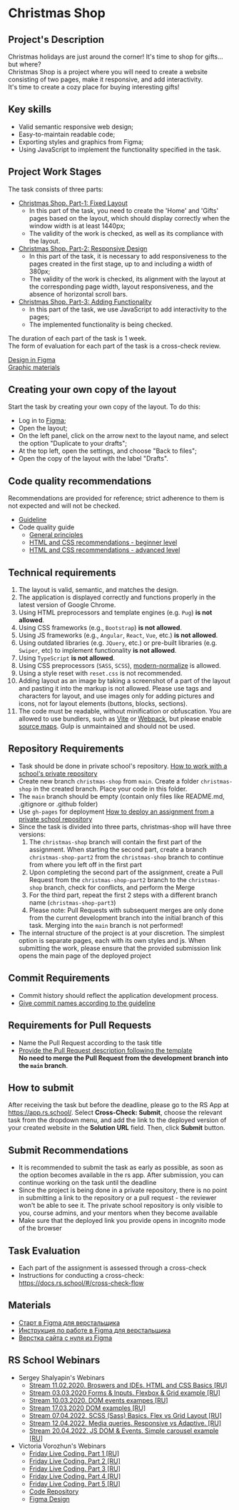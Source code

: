 # Christmas Shop

## Project's Description

Christmas holidays are just around the corner! It's time to shop for gifts... but where?  
Christmas Shop is a project where you will need to create a website consisting of two pages, make it responsive, and add interactivity.  
It's time to create a cozy place for buying interesting gifts!

## Key skills

- Valid semantic responsive web design;
- Easy-to-maintain readable code;
- Exporting styles and graphics from Figma;
- Using JavaScript to implement the functionality specified in the task.

## Project Work Stages

The task consists of three parts:

- [Christmas Shop. Part-1: Fixed Layout](christmas-shop-part1.md)
  - In this part of the task, you need to create the 'Home' and 'Gifts' pages based on the layout, which should display correctly when the window width is at least 1440px;
  - The validity of the work is checked, as well as its compliance with the layout.
- [Christmas Shop. Part-2: Responsive Design](christmas-shop-part2.md)
  - In this part of the task, it is necessary to add responsiveness to the pages created in the first stage, up to and including a width of 380px;
  - The validity of the work is checked, its alignment with the layout at the corresponding page width, layout responsiveness, and the absence of horizontal scroll bars.
- [Christmas Shop. Part-3: Adding Functionality](christmas-shop-part3.md)
  - In this part of the task, we use JavaScript to add interactivity to the pages;
  - The implemented functionality is being checked.

The duration of each part of the task is 1 week.  
The form of evaluation for each part of the task is a cross-check review.

[Design in Figma](https://www.figma.com/design/zTB01BwWZVoXYK5atH3eZT/Cristmas-Shop)  
[Graphic materials](img-compressed.zip)

## Creating your own copy of the layout

Start the task by creating your own copy of the layout. To do this:

- Log in to [Figma](https://www.figma.com/);
- Open the layout;
- On the left panel, click on the arrow next to the layout name, and select the option "Duplicate to your drafts";
- At the top left, open the settings, and choose "Back to files";
- Open the copy of the layout with the label "Drafts".

## Code quality recommendations

Recommendations are provided for reference; strict adherence to them is not expected and will not be checked.

- [Guideline](https://codeguide.academy/html-css.html#html)
- Code quality guide
  - [General principles](../../stage1/modules/clean-code/materials/generic-principles.md)
  - [HTML and CSS recommendations - beginner level](../../stage1/modules/clean-code/materials/html-and-css.md)
  - [HTML and CSS recommendations - advanced level](../../stage1/modules/clean-code/materials/html-and-css-extended.md)

## Technical requirements

1. The layout is valid, semantic, and matches the design.
2. The application is displayed correctly and functions properly in the latest version of Google Chrome.
3. Using HTML preprocessors and template engines (e.g. `Pug`) **is not allowed**.
4. Using CSS frameworks (e.g., `Bootstrap`) **is not allowed**.
5. Using JS frameworks (e.g., `Angular`, `React`, `Vue`, etc.) **is not allowed**.
6. Using outdated libraries (e.g. `JQuery`, etc.) or pre-built libraries (e.g. `Swiper`, etc) to implement functionality **is not allowed**.
7. Using `TypeScript` **is not allowed**.
8. Using CSS preprocessors (`SASS`, `SCSS`), [modern-normalize](https://github.com/sindresorhus/modern-normalize) is allowed.
9. Using a style reset with `reset.css` is not recommended.
10. Adding layout as an image by taking a screenshot of a part of the layout and pasting it into the markup is not allowed. Please use tags and characters for layout, and use images only for adding pictures and icons, not for layout elements (buttons, blocks, sections).
11. The code must be readable, without minification or obfuscation. You are allowed to use bundlers, such as [Vite](https://vitejs.dev/) or [Webpack](https://webpack.js.org/), but please enable [source maps](https://web.dev/articles/source-maps). Gulp is unmaintained and should not be used.

## Repository Requirements

- Task should be done in private school's repository. [How to work with a school's private repository](https://docs.rs.school/#/private-repository)
- Create new branch `christmas-shop` from `main`. Create a folder `christmas-shop` in the created branch. Place your code in this folder.
- The `main` branch should be empty (contain only files like README.md, .gitignore or .github folder)
- Use `gh-pages` for deployment [How to deploy an assignment from a private school repository](https://docs.rs.school/#/private-repository?id=Как-сделать-деплой-задания-из-приватного-репозитория-школы)
- Since the task is divided into three parts, christmas-shop will have three versions:
  1.  The `christmas-shop` branch will contain the first part of the assignment. When starting the second part, create a branch `christmas-shop-part2` from the `christmas-shop` branch to continue from where you left off in the first part
  2.  Upon completing the second part of the assignment, create a Pull Request from the `christmas-shop-part2` branch to the `christmas-shop` branch, check for conflicts, and perform the Merge
  3.  For the third part, repeat the first 2 steps with a different branch name (`christmas-shop-part3`)
  4.  Please note: Pull Requests with subsequent merges are only done from the current development branch into the initial branch of this task. Merging into the `main` branch is not performed!
- The internal structure of the project is at your discretion. The simplest option is separate pages, each with its own styles and js. When submitting the work, please ensure that the provided submission link opens the main page of the deployed project

## Commit Requirements

- Commit history should reflect the application development process.
- [Give commit names according to the guideline](https://docs.rs.school/#/git-convention)

## Requirements for Pull Requests

- Name the Pull Request according to the task title
- [Provide the Pull Request description following the template](https://docs.rs.school/#/pull-request-review-process?id=Требования-к-pull-request-pr)  
  **No need to merge the Pull Request from the development branch into the `main` branch**.

## How to submit

After receiving the task but before the deadline, please go to the RS App at https://app.rs.school/. Select **Cross-Check: Submit**, choose the relevant task from the dropdown menu, and add the link to the deployed version of your created website in the **Solution URL** field. Then, click **Submit** button.

## Submit Recommendations

- It is recommended to submit the task as early as possible, as soon as the option becomes available in the rs app. After submission, you can continue working on the task until the deadline
- Since the project is being done in a private repository, there is no point in submitting a link to the repository or a pull request - the reviewer won't be able to see it. The private school repository is only visible to you, course admins, and your mentors when they become available
- Make sure that the deployed link you provide opens in incognito mode of the browser

## Task Evaluation

- Each part of the assignment is assessed through a cross-check
- Instructions for conducting a cross-check: https://docs.rs.school/#/cross-check-flow

## Materials

- [Старт в Figma для верстальщика](https://htmlacademy.ru/blog/soft/figma)
- [Инструкция по работе в Figma для верстальщика](https://breezzly.ru/guides/start-v-figma-dlya-verstalshhika)
- [Верстка сайта с нуля из Figma](https://www.youtube.com/playlist?list=PL5_s7xdj2Vsw-bCx5nOZJMFIiHwRgok--)

## RS School Webinars

- Sergey Shalyapin's Webinars
  - [Stream 11.02.2020. Broswers and IDEs. HTML and CSS Basics [RU]](https://youtu.be/UQavTWiTpnA)
  - [Stream 03.03.2020 Forms & Inputs. Flexbox & Grid example [RU]](https://youtu.be/PhRVJC0kBGE)
  - [Stream 10.03.2020. DOM events exampes [RU]](https://youtu.be/_5f0kznOM_A)
  - [Stream 17.03.2020 DOM examples [RU]](https://youtu.be/0M9Rz-wXYas)
  - [Stream 07.04.2022. SCSS (Sass) Basics. Flex vs Grid Layout [RU]](https://youtu.be/MOrQRgP8kbo)
  - [Stream 12.04.2022. Media queries. Responsive vs Adaptive. [RU]](https://youtu.be/CbtdP2vGOI8)
  - [Stream 20.04.2022. JS DOM & Events. Simple carousel example [RU]](https://youtu.be/2xP-HahCtio)
- Victoria Vorozhun's Webinars
  - [Friday Live Coding. Part 1 [RU]](https://youtu.be/ZAde-IJAHzo)
  - [Friday Live Coding. Part 2 [RU]](https://youtu.be/BJENQIX2e2o)
  - [Friday Live Coding. Part 3 [RU]](https://youtu.be/fooyYgIuZe8)
  - [Friday Live Coding. Part 4 [RU]](https://youtu.be/Qk2UGlFNKPE)
  - [Friday Live Coding. Part 5 [RU]](https://youtu.be/ouZnGUefneQ)
  - [Code Repository](https://github.com/ViktoriyaVorozhun/friday-live-coding/tree/develop)
  - [Figma Design](https://www.figma.com/file/fw0GA18nmpVjTBzjtiEK2L/Friday_Live_Coding?node-id=0%3A1)
